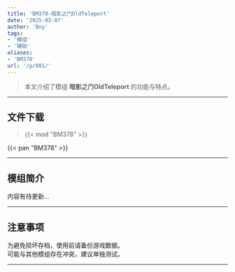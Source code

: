 ```yaml
---
title: 'BM378-暗影之门OldTeleport'
date: '2025-03-07'
author: 'Bny'
tags:
- '模组'
- '辅助'
aliases:
- 'BM378'
url: '/p/801/'
---
```


> 本文介绍了模组 **暗影之门OldTeleport** 的功能与特点。

---

## 文件下载  

> {{< mod "BM378" >}}  

{{< pan "BM378" >}}  

---

## 模组简介

>  
内容有待更新...  

---

## 注意事项

>  
为避免损坏存档，使用前请备份游戏数据。  
可能与其他模组存在冲突，建议单独测试。  

---

